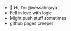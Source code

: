 - 👋 Hi, I’m @vessahnjoya
- Fell in love with logic
- Might push stuff sometimes
- github pages creeper


<!---
vessahnjoya/vessahnjoya is a ✨ special ✨ repository because its `README.md` (this file) appears on your GitHub profile.
You can click the Preview link to take a look at your changes.
--->
